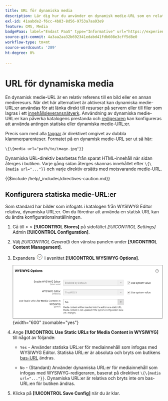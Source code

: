```yaml
---
title: URL för dynamiska media
description: Lär dig hur du använder en dynamisk medie-URL som en relativ referens till en bild eller en annan medieresurs.
exl-id: 41aabde2-f6cc-4b83-8d56-9753a7aa93e9
feature: CMS, Media
badgePaas: label="Endast PaaS" type="Informative" url="https://experienceleague.adobe.com/sv/docs/commerce/user-guides/product-solutions" tooltip="Gäller endast Adobe Commerce i molnprojekt (Adobe-hanterad PaaS-infrastruktur) och lokala projekt."
source-git-commit: 4a3aa2aa32b692341edabd41fdb608e3cff5d8e0
workflow-type: tm+mt
source-wordcount: '289'
ht-degree: 0%

---
```


# URL för dynamiska media

En dynamisk medie-URL är en relativ referens till en bild eller en annan medieresurs. När det här alternativet är aktiverat kan dynamiska medie-URL:er användas för att länka direkt till resurser på servern eller till filer som lagras i ett [innehållsleveransnätverk](media-storage-content-delivery-network.md). Användning av dynamiska medie-URL:er kan påverka katalogens prestanda och [redigeraren](editor.md#configure-the-editor) kan konfigureras att använda antingen statiska eller dynamiska medie-URL:er.

Precis som med alla [taggar](../systems/markup-tags.md) är direktivet omgivet av dubbla klammerparenteser. Formatet på en dynamisk medie-URL ser ut så här:

`\{\{media url="path/to/image.jpg"}}`

Dynamiska URL-direktiv bearbetas från sparat HTML-innehåll när sidan återges i butiken. Varje gång sidan återges skannas innehållet efter `\{\{media url="..."}}` och varje direktiv ersätts med motsvarande medie-URL.

{{$include /help/_includes/directives-caution.md}}

## Konfigurera statiska medie-URL:er

Som standard har bilder som infogats i katalogen från WYSIWYG Editor relativa, dynamiska URL:er. Om du föredrar att använda en statisk URL kan du ändra konfigurationsinställningen.

1. Gå till _>_ > **[!UICONTROL Stores]** på sidofältet _[!UICONTROL Settings]_&#x200B;Admin **[!UICONTROL Configuration]**.

1. Välj _[!UICONTROL General]_&#x200B;i den vänstra panelen under **[!UICONTROL Content Management]**.

1. Expandera ![Expansionsväljaren](../assets/icon-display-expand.png) i avsnittet **[!UICONTROL WYSIWYG Options]**.

   ![WYSIWYG-alternativ](./assets/content-management-wysiwyg-options.png){width="600" zoomable="yes"}

1. Ange **[!UICONTROL Use Static URLs for Media Content in WYSIWYG]** till något av följande:

   - `Yes` - Använder statiska URL:er för mediainnehåll som infogas med WYSIWYG Editor. Statiska URL:er är absoluta och bryts om butikens [bas-URL](../stores-purchase/store-urls.md) ändras.

   - `No` - (Standard) Använder dynamiska URL:er för mediainnehåll som infogas med WYSIWYG-redigeraren, baserat på direktivet `\{\{media url="..."}}`. Dynamiska URL:er är relativa och bryts inte om bas-URL:en för butiken ändras.

1. Klicka på **[!UICONTROL Save Config]** när du är klar.

<!-- Last updated from includes: 2022-08-30 15:36:09 -->
